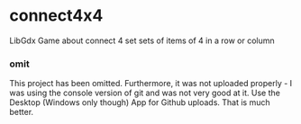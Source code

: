 # connect4x4
LibGdx Game about connect 4 set sets of items of 4 in a row or column

### omit

This project has been omitted.  Furthermore, it was not uploaded properly - I was using the console version of git and was not very good at it.  Use the Desktop (Windows only though) App for Github uploads.  That is much better.
